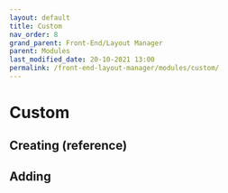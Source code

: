 ```yaml
---
layout: default
title: Custom
nav_order: 8
grand_parent: Front-End/Layout Manager
parent: Modules
last_modified_date: 20-10-2021 13:00
permalink: /front-end-layout-manager/modules/custom/
---
```


# Custom

## Creating (reference)

## Adding
